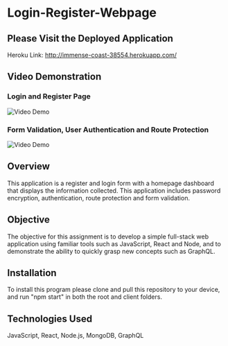 # Login-Register-Webpage   
  
## Please Visit the Deployed Application  
Heroku Link: http://immense-coast-38554.herokuapp.com/  
  
## Video Demonstration
### Login and Register Page 
![Video Demo](https://user-images.githubusercontent.com/62992911/107234483-b6cf3600-69f1-11eb-94bd-f8b098a17bb9.gif)  
### Form Validation, User Authentication and Route Protection  
![Video Demo](https://user-images.githubusercontent.com/62992911/107234364-956e4a00-69f1-11eb-8b16-09e1ee3809e7.gif)  

## Overview  
This application is a register and login form  with a homepage dashboard that displays the information collected. This application includes password encryption, authentication, route protection and form validation. 

## Objective  
The objective for this assignment is to develop a simple full-stack web application using familiar tools such as JavaScript, React and Node, and to demonstrate the ability to quickly grasp new concepts such as GraphQL.  

## Installation  
To install this program please clone and pull this repository to your device, and run "npm start" in both the root and client folders. 

## Technologies Used  
JavaScript, React, Node.js, MongoDB, GraphQL
